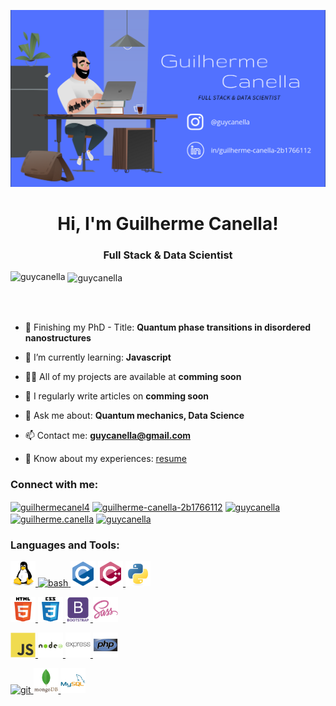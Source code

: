 ![Foto de capa](wallpaper.png)

<h1 align="center">Hi, I'm Guilherme Canella!</h1>
<h3 align="center">Full Stack & Data Scientist</h3>

<div>
<p><img align="left" src="https://github-readme-stats.vercel.app/api/top-langs?username=guycanella&show_icons=true&locale=en" alt="guycanella" /></p>

<p>&nbsp;<img align="center" src="https://github-readme-stats.vercel.app/api?username=guycanella&show_icons=true&locale=en" alt="guycanella" /></p>
</div></br></br>

- 🔭 Finishing my PhD - Title:  **Quantum phase transitions in disordered nanostructures**<!--[Quantum phase transitions in disordered nanostructures](algumalink.com)-->

- 🌱 I’m currently learning: **Javascript**

- 👨‍💻 All of my projects are available at **comming soon**<!--[meusite.com](meusite.com)-->

- 📝 I regularly write articles on **comming soon**<!--[blog.com](blog.com)-->

- 💬 Ask me about: **Quantum mechanics, Data Science**

- 📫 Contact me:  **guycanella@gmail.com**

- 📄 Know about my experiences: [resume](https://drive.google.com/file/d/1YTG77f1c-vrbFnbYbZB1Ov-0__l6V5D9/view?usp=sharing)

<h3 align="left">Connect with me:</h3>
<p align="left">
<a href="https://twitter.com/guilhermecanel4" target="blank"><img align="center" src="https://raw.githubusercontent.com/rahuldkjain/github-profile-readme-generator/master/src/images/icons/Social/twitter.svg" alt="guilhermecanel4" height="30" width="40" /></a>
<a href="https://linkedin.com/in/guilherme-canella-2b1766112" target="blank"><img align="center" src="https://raw.githubusercontent.com/rahuldkjain/github-profile-readme-generator/master/src/images/icons/Social/linked-in-alt.svg" alt="guilherme-canella-2b1766112" height="30" width="40" /></a>
<a href="https://kaggle.com/guycanella" target="blank"><img align="center" src="https://raw.githubusercontent.com/rahuldkjain/github-profile-readme-generator/master/src/images/icons/Social/kaggle.svg" alt="guycanella" height="30" width="40" /></a>
<a href="https://fb.com/guilherme.canella" target="blank"><img align="center" src="https://raw.githubusercontent.com/rahuldkjain/github-profile-readme-generator/master/src/images/icons/Social/facebook.svg" alt="guilherme.canella" height="30" width="40" /></a>
<a href="https://instagram.com/guycanella" target="blank"><img align="center" src="https://raw.githubusercontent.com/rahuldkjain/github-profile-readme-generator/master/src/images/icons/Social/instagram.svg" alt="guycanella" height="30" width="40" /></a>
</p>

<h3 align="left">Languages and Tools:</h3>
<!--     LINUX     -->
<a href="https://www.linux.org/" target="_blank"> <img src="https://raw.githubusercontent.com/devicons/devicon/master/icons/linux/linux-original.svg" alt="linux" width="40" height="40"/> </a> 
<!--     BASH     -->
<a href="https://www.gnu.org/software/bash/" target="_blank"> <img src="https://www.vectorlogo.zone/logos/gnu_bash/gnu_bash-icon.svg" alt="bash" width="40" height="40"/> </a> 
<!--     C     -->
<a href="https://www.cprogramming.com/" target="_blank"> <img src="https://raw.githubusercontent.com/devicons/devicon/master/icons/c/c-original.svg" alt="c" width="40" height="40"/> </a> 
<!--     C++     -->
<a href="https://www.w3schools.com/cpp/" target="_blank"> <img src="https://raw.githubusercontent.com/devicons/devicon/master/icons/cplusplus/cplusplus-original.svg" alt="cplusplus" width="40" height="40"/> </a> 
<!--     PYTHON     -->
<a href="https://www.python.org" target="_blank"> <img src="https://raw.githubusercontent.com/devicons/devicon/master/icons/python/python-original.svg" alt="python" width="40" height="40"/> </a> 
    
<!--     HTML5     -->
<a href="https://www.w3.org/html/" target="_blank"> <img src="https://raw.githubusercontent.com/devicons/devicon/master/icons/html5/html5-original-wordmark.svg" alt="html5" width="40" height="40"/> </a> <a href="https://www.w3schools.com/css/" target="_blank"> <img src="https://raw.githubusercontent.com/devicons/devicon/master/icons/css3/css3-original-wordmark.svg" alt="css3" width="40" height="40"/> </a> <a href="https://getbootstrap.com" target="_blank"> <img src="https://raw.githubusercontent.com/devicons/devicon/master/icons/bootstrap/bootstrap-plain-wordmark.svg" alt="bootstrap" width="40" height="40"/> </a> <a href="https://sass-lang.com" target="_blank"> <img src="https://raw.githubusercontent.com/devicons/devicon/master/icons/sass/sass-original.svg" alt="sass" width="40" height="40"/> </a> 
    
<!--     JAVASCRIPT     -->
<a href="https://developer.mozilla.org/en-US/docs/Web/JavaScript" target="_blank"> <img src="https://raw.githubusercontent.com/devicons/devicon/master/icons/javascript/javascript-original.svg" alt="javascript" width="40" height="40"/> </a><a href="https://nodejs.org" target="_blank"> <img src="https://raw.githubusercontent.com/devicons/devicon/master/icons/nodejs/nodejs-original-wordmark.svg" alt="nodejs" width="40" height="40"/> </a><a href="https://expressjs.com" target="_blank"> <img src="https://raw.githubusercontent.com/devicons/devicon/master/icons/express/express-original-wordmark.svg" alt="express" width="40" height="40"/> </a><a href="https://www.php.net" target="_blank"> <img src="https://raw.githubusercontent.com/devicons/devicon/master/icons/php/php-original.svg" alt="php" width="40" height="40"/> </a> 
    
<!--     GIT     -->
<a href="https://git-scm.com/" target="_blank"> <img src="https://www.vectorlogo.zone/logos/git-scm/git-scm-icon.svg" alt="git" width="40" height="40"/> </a><a href="https://www.mongodb.com/" target="_blank"> <img src="https://raw.githubusercontent.com/devicons/devicon/master/icons/mongodb/mongodb-original-wordmark.svg" alt="mongodb" width="40" height="40"/> </a><a href="https://www.mysql.com/" target="_blank"> <img src="https://raw.githubusercontent.com/devicons/devicon/master/icons/mysql/mysql-original-wordmark.svg" alt="mysql" width="40" height="40"/> </a> 
